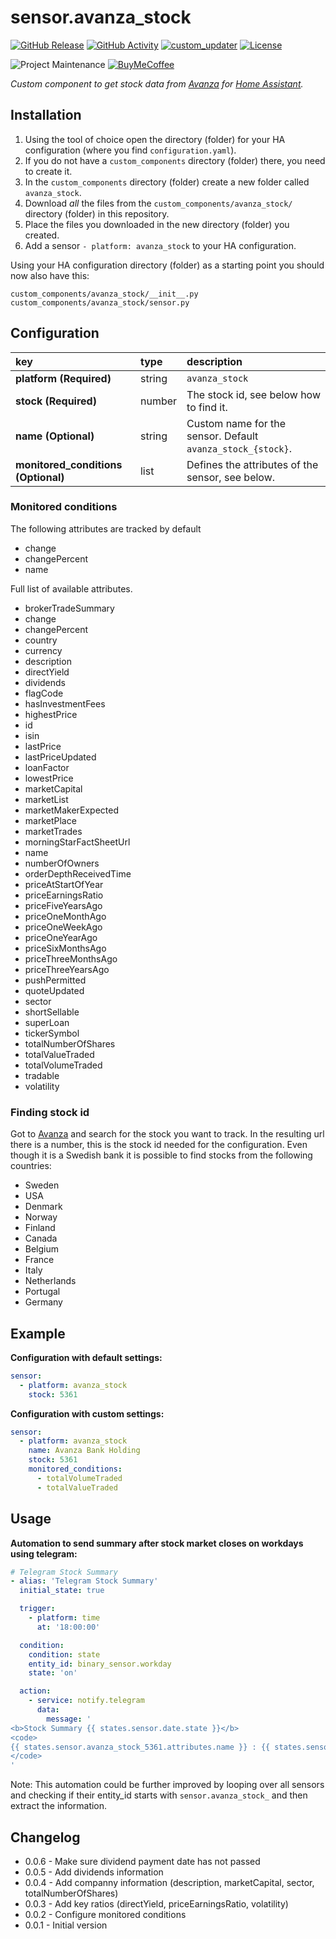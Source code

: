 # sensor.avanza_stock
[![GitHub Release][releases-shield]][releases]
[![GitHub Activity][commits-shield]][commits]
[![custom_updater][customupdaterbadge]][customupdater]
[![License][license-shield]](LICENSE.md)

![Project Maintenance][maintenance-shield]
[![BuyMeCoffee][buymecoffeebadge]][buymecoffee]

_Custom component to get stock data from [Avanza](https://www.avanza.se) for [Home Assistant](https://www.home-assistant.io/)._

## Installation
1. Using the tool of choice open the directory (folder) for your HA configuration (where you find `configuration.yaml`).
2. If you do not have a `custom_components` directory (folder) there, you need to create it.
3. In the `custom_components` directory (folder) create a new folder called `avanza_stock`.
4. Download _all_ the files from the `custom_components/avanza_stock/` directory (folder) in this repository.
5. Place the files you downloaded in the new directory (folder) you created.
6. Add a sensor `- platform: avanza_stock` to your HA configuration.

Using your HA configuration directory (folder) as a starting point you should now also have this:

```text
custom_components/avanza_stock/__init__.py
custom_components/avanza_stock/sensor.py
```

## Configuration
key | type | description
:--- | :--- | :---
**platform (Required)** | string | `avanza_stock`
**stock (Required)** | number | The stock id, see below how to find it.
**name (Optional)** | string | Custom name for the sensor. Default `avanza_stock_{stock}`.
**monitored_conditions (Optional)** | list | Defines the attributes of the sensor, see below.

### Monitored conditions
The following attributes are tracked by default
* change
* changePercent
* name

Full list of available attributes.
* brokerTradeSummary
* change
* changePercent
* country
* currency
* description
* directYield
* dividends
* flagCode
* hasInvestmentFees
* highestPrice
* id
* isin
* lastPrice
* lastPriceUpdated
* loanFactor
* lowestPrice
* marketCapital
* marketList
* marketMakerExpected
* marketPlace
* marketTrades
* morningStarFactSheetUrl
* name
* numberOfOwners
* orderDepthReceivedTime
* priceAtStartOfYear
* priceEarningsRatio
* priceFiveYearsAgo
* priceOneMonthAgo
* priceOneWeekAgo
* priceOneYearAgo
* priceSixMonthsAgo
* priceThreeMonthsAgo
* priceThreeYearsAgo
* pushPermitted
* quoteUpdated
* sector
* shortSellable
* superLoan
* tickerSymbol
* totalNumberOfShares
* totalValueTraded
* totalVolumeTraded
* tradable
* volatility

### Finding stock id
Got to [Avanza](https://www.avanza.se) and search for the stock you want to track. In the resulting url there is a number, this is the stock id needed for the configuration. Even though it is a Swedish bank it is possible to find stocks from the following countries:
* Sweden
* USA
* Denmark
* Norway
* Finland
* Canada
* Belgium
* France
* Italy
* Netherlands
* Portugal
* Germany

## Example
**Configuration with default settings:**
```yaml
sensor:
  - platform: avanza_stock
    stock: 5361
```

**Configuration with custom settings:**
```yaml
sensor:
  - platform: avanza_stock
    name: Avanza Bank Holding
    stock: 5361
    monitored_conditions:
      - totalVolumeTraded
      - totalValueTraded
```

## Usage
**Automation to send summary after stock market closes on workdays using telegram:**
```yaml
# Telegram Stock Summary
- alias: 'Telegram Stock Summary'
  initial_state: true

  trigger:
    - platform: time
      at: '18:00:00'

  condition:
    condition: state
    entity_id: binary_sensor.workday
    state: 'on'

  action:
    - service: notify.telegram
      data:
        message: '
<b>Stock Summary {{ states.sensor.date.state }}</b>
<code>
{{ states.sensor.avanza_stock_5361.attributes.name }} : {{ states.sensor.avanza_stock_5361.attributes.changePercent }}
</code>
'
```
Note: This automation could be further improved by looping over all sensors and checking if their entity_id starts with `sensor.avanza_stock_` and then extract the information.

## Changelog
* 0.0.6 - Make sure dividend payment date has not passed
* 0.0.5 - Add dividends information
* 0.0.4 - Add companny information (description, marketCapital, sector, totalNumberOfShares)
* 0.0.3 - Add key ratios (directYield, priceEarningsRatio, volatility)
* 0.0.2 - Configure monitored conditions
* 0.0.1 - Initial version

[buymecoffee]: https://www.buymeacoffee.com/claha
[buymecoffeebadge]: https://img.shields.io/badge/buy%20me%20a%20coffee-donate-yellow.svg?style=for-the-badge
[commits-shield]: https://img.shields.io/github/commit-activity/y/custom-components/sensor.avanza_stock.svg?style=for-the-badge
[commits]: https://github.com/custom-components/sensor.avanza_stock/commits/master
[customupdater]: https://github.com/custom-components/custom_updater
[customupdaterbadge]: https://img.shields.io/badge/custom__updater-true-success.svg?style=for-the-badge
[license-shield]: https://img.shields.io/github/license/custom-components/sensor.avanza_stock.svg?style=for-the-badge
[maintenance-shield]: https://img.shields.io/badge/maintainer-Claes%20Hallström%20%40claha-blue.svg?style=for-the-badge
[releases-shield]: https://img.shields.io/github/release/custom-components/sensor.avanza_stock.svg?style=for-the-badge
[releases]: https://github.com/custom-components/sensor.avanza_stock/releases
